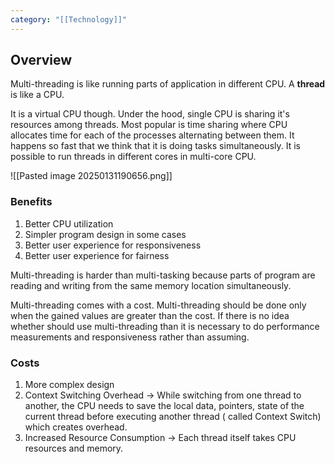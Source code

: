 ```yaml
---
category: "[[Technology]]"
---
```

## Overview

Multi-threading is like running parts of application in different CPU. A **thread** is like a CPU.

It is a virtual CPU though. Under the hood, single CPU is sharing it's resources among threads. Most popular is time sharing where CPU allocates time for each of the processes alternating between them. It happens so fast that we think that it is doing tasks simultaneously. It is possible to run threads in different cores in multi-core CPU.

![[Pasted image 20250131190656.png]]
### Benefits

1. Better CPU utilization
2. Simpler program design in some cases
3. Better user experience for responsiveness
4. Better user experience for fairness

Multi-threading is harder than multi-tasking because parts of program are reading and writing from the same memory location simultaneously.

Multi-threading comes with a cost. Multi-threading should be done only when the gained values are greater than the cost. If there is no idea whether should use multi-threading than it is necessary to do performance measurements and responsiveness rather than assuming. 

### Costs

1. More complex design
2. Context Switching Overhead -> While switching from one thread to another, the CPU needs to save the local data, pointers, state of the current thread before executing another thread ( called Context Switch) which creates overhead.
3. Increased Resource Consumption -> Each thread itself takes CPU resources and memory.
